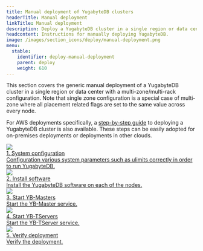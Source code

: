 ```yaml
---
title: Manual deployment of YugabyteDB clusters
headerTitle: Manual deployment
linkTitle: Manual deployment
description: Deploy a YugabyteDB cluster in a single region or data center with a multi-zone/multi-rack configuration.
headcontent: Instructions for manually deploying YugabyteDB.
image: /images/section_icons/deploy/manual-deployment.png
menu:
  stable:
    identifier: deploy-manual-deployment
    parent: deploy
    weight: 610
---
```


This section covers the generic manual deployment of a YugabyteDB cluster in a single region or data center with a multi-zone/multi-rack configuration. Note that single zone configuration is a special case of multi-zone where all placement related flags are set to the same value across every node. 

<p>

For AWS deployments specifically, a <a href="../public-clouds/aws/manual-deployment">step-by-step guide</a> to deploying a YugabyteDB cluster is also available. These steps can be easily adopted for on-premises deployments or deployments in other clouds.

<div class="row">
  <div class="col-12 col-md-6 col-lg-12 col-xl-6">
    <a class="section-link icon-offset" href="./system-config/">
      <div class="head">
        <img class="icon" src="/images/section_icons/deploy/system.png" aria-hidden="true" />
        <div class="title">1. System configuration</div>
      </div>
      <div class="body">
          Configuration various system parameters such as ulimits correctly in order to run YugabyteDB.
      </div>
    </a>
  </div>
  <div class="col-12 col-md-6 col-lg-12 col-xl-6">
    <a class="section-link icon-offset" href="./install-software/">
      <div class="head">
        <img class="icon" src="/images/section_icons/quick_start/install.png" aria-hidden="true" />
        <div class="title">2. Install software</div>
      </div>
      <div class="body">
          Install the YugabyteDB software on each of the nodes.
      </div>
    </a>
  </div>
  <div class="col-12 col-md-6 col-lg-12 col-xl-6">
    <a class="section-link icon-offset" href="./start-masters/">
      <div class="head">
        <img class="icon" src="/images/section_icons/admin/yb-master.png" aria-hidden="true" />
        <div class="title">3. Start YB-Masters</div>
      </div>
      <div class="body">
          Start the YB-Master service.
      </div>
    </a>
  </div>
  <div class="col-12 col-md-6 col-lg-12 col-xl-6">
    <a class="section-link icon-offset" href="./start-tservers/">
      <div class="head">
        <img class="icon" src="/images/section_icons/admin/yb-tserver.png" aria-hidden="true" />
        <div class="title">4. Start YB-TServers</div>
      </div>
      <div class="body">
          Start the YB-TServer service.
      </div>
    </a>
  </div>
  <div class="col-12 col-md-6 col-lg-12 col-xl-6">
    <a class="section-link icon-offset" href="./verify-deployment/">
      <div class="head">
        <img class="icon" src="/images/section_icons/deploy/checklist.png" aria-hidden="true" />
        <div class="title">5. Verify deployment</div>
      </div>
      <div class="body">
          Verify the deployment.
      </div>
    </a>
  </div>
</div>
